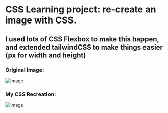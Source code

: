 # CSS Learning project: re-create an image with CSS. 
## I used lots of CSS Flexbox to make this happen, and extended tailwindCSS to make things easier (px for width and height)

### Original Image:
![image](https://user-images.githubusercontent.com/86034433/131237180-f16027f9-9773-4abe-a4d1-c4831661fe19.png)


### My CSS Recreation:
![image](https://user-images.githubusercontent.com/86034433/131237152-628f49da-6e40-4b55-a635-b02ec23f0bc4.png)

